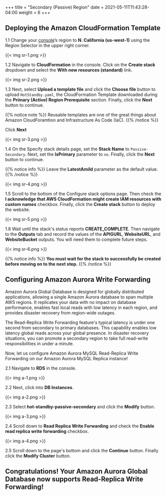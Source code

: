 +++
title = "Secondary (Passive) Region"
date =  2021-05-11T11:43:28-04:00
weight = 6
+++

## Deploying the Amazon CloudFormation Template

1.1 Change your [console](https://us-west-1.console.aws.amazon.com/console)’s region to **N. California (us-west-1)** using the Region Selector in the upper right corner.

{{< img sr-1.png >}}

1.2 Navigate to **CloudFormation** in the console. Click on the **Create stack** dropdown and select the **With new resources (standard)** link.

{{< img sr-2.png >}}

1.3 Next, select **Upload a template file** and click the **Choose file** button to upload `HotStandby.yaml`, the CloudFormation Template downloaded during the **Primary (Active) Region Prerequisite** section.  Finally, click the **Next** button to continue.

{{% notice note %}}
Reusable templates are one of the great things about Amazon CloudForamtion and Infrastructure As Code (IaC).
{{% /notice %}}

Click **Next**

{{< img sr-3.png >}}

1.4  On the Specify stack details page, set the **Stack Name** to `Passive-Secondary`.  Next, set the **IsPrimary** parameter to `no`.  Finally, click the **Next** button to continue.

{{% notice info %}}
Leave the **LatestAmiId** parameter as the default value.
{{% /notice %}}

{{< img sr-4.png >}}

1.5 Scroll to the bottom of  the Configure stack options page.  Then check the **I acknowledge that AWS CloudFormation might create IAM resources with custom names** checkbox.  Finally, click the **Create stack** button to deploy the website.

{{< img sr-5.png >}}

1.8 Wait until the stack's status reports **CREATE_COMPLETE**.  Then navigate to the **Outputs** tab and record the values of the **APIGURL**, **WebsiteURL**, and **WebsiteBucket** outputs.  You will need them to complete future steps.

{{< img sr-6.png >}}

{{% notice info %}}
**You must wait for the stack to successfully be created before moving on to the next step.**
{{% /notice %}}

## Configuring Amazon Aurora Write Forwarding

Amazon Aurora Global Database is designed for globally distributed applications, allowing a single Amazon Aurora database to span multiple AWS regions. It replicates your data with no impact on database performance, enables fast local reads with low latency in each region, and provides disaster recovery from region-wide outages.

The Read-Replica Write Forwarding feature's typical latency is under one second from secondary to primary databases.  This capability enables low latency global reads across your global presence. In disaster recovery situations, you can promote a secondary region to take full read-write responsibilities in under a minute.

Now, let us configure Amazon Aurora MySQL Read-Replica Write Forwarding on our Amazon Aurora MySQL Replica instance!

2.1 Navigate to **RDS** in the console.

{{< img a-1.png >}}

2.2 Next, click into **DB Instances**.

{{< img a-2.png >}}

2.3 Select **hot-standby-passive-secondary** and click the **Modify** button.

{{< img a-3.png >}}

2.4 Scroll down to **Read Replica Write Forwarding** and check the **Enable read replica write forwarding** checkbox.

{{< img a-4.png >}}

2.5 Scroll down to the page's bottom and click the **Continue** button. Finally click the **Modify Cluster** button.

## Congratulations! Your Amazon Aurora Global Database now supports Read-Replica Write Forwarding!
